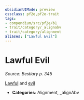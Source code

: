 ```yaml
---
obsidianUIMode: preview
cssclass: pf2e,pf2e-trait
tags:
- compendium/src/pf2e/b1
- trait/category/_alignabv
- trait/category/alignment
aliases: ["Lawful Evil"]
---
```

# Lawful Evil  
*Source: Bestiary p. 345*  

[Lawful](lawful.md) and [evil](evil.md)

- **Categories**: Alignment, _alignAbv